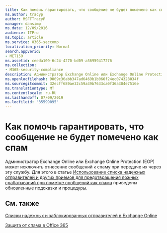 ```yaml
---
title: Как помочь гарантировать, что сообщение не будет помечено как спам
ms.author: tracyp
author: MSFTTracyP
manager: dansimp
ms.date: 12/09/2016
audience: ITPro
ms.topic: article
ms.service: O365-seccomp
localization_priority: Normal
search.appverid:
- MET150
ms.assetid: ceeda109-6c24-4270-bd09-a36959417276
ms.collection:
- M365-security-compliance
description: Администратор Exchange Online или Exchange Online Protection (EOP) может исключить отнесение сообщений к спаму при передаче их через эту службу. Для этого в статье Использование списка надежных отправителей и других приемов для предотвращения ложных срабатываний при пометке сообщений как спама приведены обновленные подсказки и процедуры.
ms.openlocfilehash: 9069c36abb347ad6469b1b066f24ec074328034f
ms.sourcegitcommit: 32ecff689ae32c59a39b7633ca0f36a304e7516e
ms.translationtype: MT
ms.contentlocale: ru-RU
ms.lasthandoff: 07/09/2019
ms.locfileid: "35599095"
---
```

# <a name="how-to-help-ensure-that-a-message-isnt-marked-as-spam"></a>Как помочь гарантировать, что сообщение не будет помечено как спам

Администратор Exchange Online или Exchange Online Protection (EOP) может исключить отнесение сообщений к спаму при передаче их через эту службу. Для этого в статье [Использование списка надежных отправителей и других приемов для предотвращения ложных срабатываний при пометке сообщений как спама](https://go.microsoft.com/fwlink/p/?LinkID=534224) приведены обновленные подсказки и процедуры. 
  
## <a name="see-also"></a>См. также

[Списки надежных и заблокированных отправителей в Exchange Online](safe-sender-and-blocked-sender-lists-faq.md)

[Защита от спама в Office 365](https://support.office.com/article/Office-365-Email-Anti-Spam-Protection-6a601501-a6a8-4559-b2e7-56b59c96a586)

